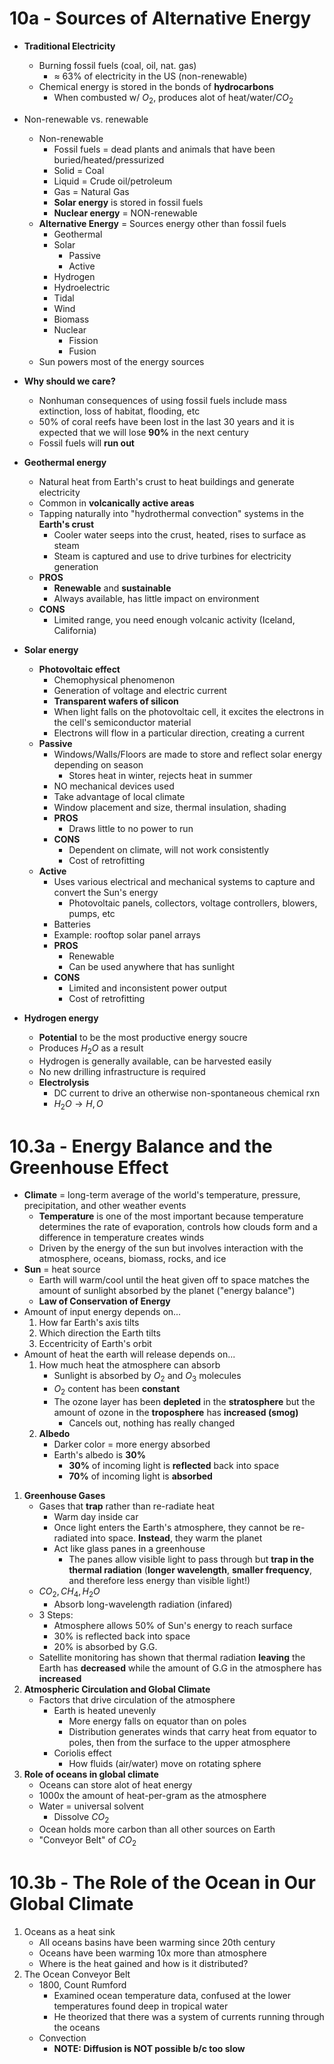 # 10a - Sources of Alternative Energy
- **Traditional Electricity**
	- Burning fossil fuels (coal, oil, nat. gas)
		- $\approx$ 63% of electricity in the US (non-renewable)
	- Chemical energy is stored in the bonds of **hydrocarbons**
		- When combusted w/ $O_2$, produces alot of heat/water/$CO_2$
- Non-renewable vs. renewable
	- Non-renewable
		- Fossil fuels = dead plants and animals that have been buried/heated/pressurized
		- Solid = Coal
		- Liquid = Crude oil/petroleum
		- Gas = Natural Gas
		- **Solar energy** is stored in fossil fuels
		- **Nuclear energy** = NON-renewable
	- **Alternative Energy** = Sources energy other than fossil fuels
		- Geothermal
		- Solar
			- Passive
			- Active
		- Hydrogen
		- Hydroelectric
		- Tidal
		- Wind
		- Biomass
		- Nuclear
			- Fission
			- Fusion
	- Sun powers most of the energy sources
- **Why should we care?**
	- Nonhuman consequences of using fossil fuels include mass extinction, loss of habitat, flooding, etc
	- 50% of coral reefs have been lost in the last 30 years and it is expected that we will lose **90%** in the next century
	- Fossil fuels will **run out**
- **Geothermal energy**
	- Natural heat from Earth's crust to heat buildings and generate electricity
	- Common in **volcanically active areas**
	- Tapping naturally into "hydrothermal convection" systems in the **Earth's crust**
		- Cooler water seeps into the crust, heated, rises to surface as steam
		- Steam is captured and use to drive turbines for electricity generation
	- **PROS**
		- **Renewable** and **sustainable**
		- Always available, has little impact on environment
	- **CONS**
		- Limited range, you need enough volcanic activity (Iceland, California)
- **Solar energy**
	- **Photovoltaic effect**
		- Chemophysical phenomenon
		- Generation of voltage and electric current
		- **Transparent wafers of silicon**
		- When light falls on the photovoltaic cell, it excites the electrons in the cell's semiconductor material
		- Electrons will flow in a particular direction, creating a current
	- **Passive**
		- Windows/Walls/Floors are made to store and reflect solar energy depending on season
			- Stores heat in winter, rejects heat in summer
		- NO mechanical devices used
		- Take advantage of local climate
		- Window placement and size, thermal insulation, shading
		- **PROS**
			- Draws little to no power to run
		- **CONS**
			- Dependent on climate, will not work consistently
			- Cost of retrofitting
	- **Active**
		- Uses various electrical and mechanical systems to capture and convert the Sun's energy
			- Photovoltaic panels, collectors, voltage controllers, blowers, pumps, etc
		- Batteries
		- Example: rooftop solar panel arrays
		- **PROS**
			- Renewable
			- Can be used anywhere that has sunlight
		- **CONS**
			- Limited and inconsistent power output
			- Cost of retrofitting

- **Hydrogen energy**
	- **Potential** to be the most productive energy soucre
	- Produces $H_2O$ as a result
	- Hydrogen is generally available, can be harvested easily
	- No new drilling infrastructure is required
	- **Electrolysis**
		- DC current to drive an otherwise non-spontaneous chemical rxn
		- $H_2O \rightarrow H, O$


# 10.3a - Energy Balance and the Greenhouse Effect
- **Climate** = long-term average of the world's temperature, pressure, precipitation, and other weather events
	- **Temperature** is one of the most important because temperature determines the rate of evaporation, controls how clouds form and a difference in temperature creates winds
	- Driven by the energy of the sun but involves interaction with the atmosphere, oceans, biomass, rocks, and ice
- **Sun** = heat source
	- Earth will warm/cool until the heat given off to space matches the amount of sunlight absorbed by the planet ("energy balance")
	- **Law of Conservation of Energy**
- Amount of input energy depends on...
	1. How far Earth's axis tilts
	2. Which direction the Earth tilts
	3. Eccentricity of Earth's orbit
- Amount of heat the earth will release depends on...
	1. How much heat the atmosphere can absorb
		- Sunlight is absorbed by $O_2$ and $O_3$ molecules
		- $O_2$ content has been **constant**
		- The ozone layer has been **depleted** in the  **stratosphere** but the amount of ozone in the **troposphere** has **increased (smog)**
			- Cancels out, nothing has really changed
	2. **Albedo**
		- Darker color = more energy absorbed
		- Earth's albedo is **30%**
			- **30%** of incoming light is **reflected** back into space
			- **70%** of incoming light is **absorbed**
1. **Greenhouse Gases**
	- Gases that **trap** rather than re-radiate heat
		- Warm day inside car
		- Once light enters the Earth's atmosphere, they cannot be re-radiated into space. **Instead**, they warm the planet
		- Act like glass panes in a greenhouse
			- The panes allow visible light to pass through but **trap in the thermal radiation** (**longer wavelength**, **smaller frequency**, and therefore less energy than visible light!)
	- $CO_2, CH_4, H_2O$
		- Absorb long-wavelength radiation (infared)
	- 3 Steps:
		- Atmosphere allows 50% of Sun's energy to reach surface
		- 30% is reflected back into space
		- 20% is absorbed by G.G.
	- Satellite monitoring has shown that thermal radiation **leaving** the Earth has **decreased** while the amount of G.G in the atmosphere has **increased**
2. **Atmospheric Circulation and Global Climate**
	- Factors that drive circulation of the atmosphere
		- Earth is heated unevenly
			- More energy falls on equator than on poles
			- Distribution generates winds that carry heat from equator to poles, then from the surface to the upper atmosphere
		- Coriolis effect
			- How fluids (air/water) move on rotating sphere
3. **Role of oceans in global climate**
	- Oceans can store alot of heat energy
	- 1000x the amount of heat-per-gram as the atmosphere
	- Water = universal solvent
		- Dissolve $CO_2$
	- Ocean holds more carbon than all other sources on Earth
	- "Conveyor Belt" of $CO_2$


# 10.3b - The Role of the Ocean in Our Global Climate
1. Oceans as a heat sink
	- All oceans basins have been warming since 20th century
	- Oceans have been warming 10x more than atmosphere
	- Where is the heat gained and how is it distributed?
2. The Ocean Conveyor Belt
	- 1800, Count Rumford
		- Examined ocean temperature data, confused at the lower temperatures found deep in tropical water
		- He theorized that there was a system of currents running through the oceans
	- Convection
		- **NOTE: Diffusion is NOT possible b/c too slow** 